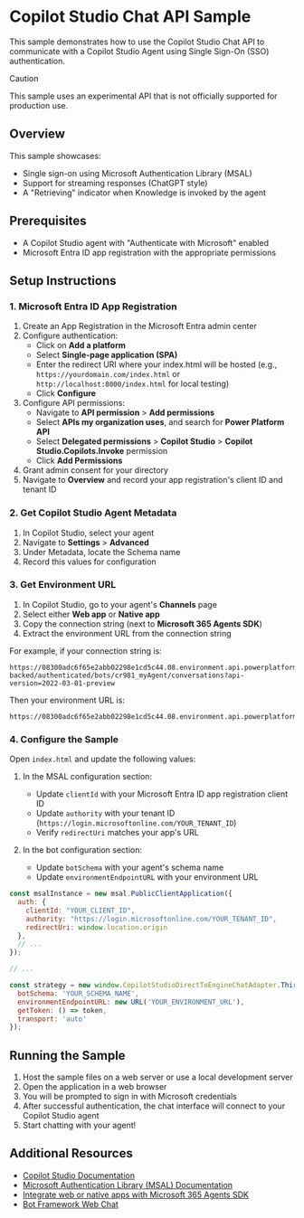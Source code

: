 # Copilot Studio Chat API Sample

This sample demonstrates how to use the Copilot Studio Chat API to communicate with a Copilot Studio Agent using Single Sign-On (SSO) authentication. 

> [!CAUTION]
> This sample uses an experimental API that is not officially supported for production use.

## Overview

This sample showcases:
- Single sign-on using Microsoft Authentication Library (MSAL)
- Support for streaming responses (ChatGPT style)
- A "Retrieving" indicator when Knowledge is invoked by the agent

## Prerequisites

- A Copilot Studio agent with "Authenticate with Microsoft" enabled
- Microsoft Entra ID app registration with the appropriate permissions

## Setup Instructions

### 1. Microsoft Entra ID App Registration

1. Create an App Registration in the Microsoft Entra admin center
2. Configure authentication:
   - Click on **Add a platform**
   - Select **Single-page application (SPA)**
   - Enter the redirect URI where your index.html will be hosted (e.g., `https://yourdomain.com/index.html` or `http://localhost:8000/index.html` for local testing)
   - Click **Configure**
3. Configure API permissions:
   - Navigate to **API permission** > **Add permissions**
   - Select **APIs my organization uses**, and search for **Power Platform API**
   - Select **Delegated permissions** > **Copilot Studio** > **Copilot Studio.Copilots.Invoke** permission
   - Click **Add Permissions**
4. Grant admin consent for your directory
5. Navigate to **Overview** and record your app registration's client ID and tenant ID

### 2. Get Copilot Studio Agent Metadata

1. In Copilot Studio, select your agent
2. Navigate to **Settings** > **Advanced**
3. Under Metadata, locate the Schema name
4. Record this values for configuration

### 3. Get Environment URL

1. In Copilot Studio, go to your agent's **Channels** page
2. Select either **Web app** or **Native app**
3. Copy the connection string (next to **Microsoft 365 Agents SDK**)
4. Extract the environment URL from the connection string

For example, if your connection string is:
```
https://08300adc6f65e2abb02298e1cd5c44.08.environment.api.powerplatform.com/copilotstudio/dataverse-backed/authenticated/bots/cr981_myAgent/conversations?api-version=2022-03-01-preview
```

Then your environment URL is:
```
https://08300adc6f65e2abb02298e1cd5c44.08.environment.api.powerplatform.com/
```

### 4. Configure the Sample

Open `index.html` and update the following values:

1. In the MSAL configuration section:
   - Update `clientId` with your Microsoft Entra ID app registration client ID
   - Update `authority` with your tenant ID (`https://login.microsoftonline.com/YOUR_TENANT_ID`)
   - Verify `redirectUri` matches your app's URL

2. In the bot configuration section:
   - Update `botSchema` with your agent's schema name
   - Update `environmentEndpointURL` with your environment URL

```javascript
const msalInstance = new msal.PublicClientApplication({
  auth: {
    clientId: "YOUR_CLIENT_ID",
    authority: "https://login.microsoftonline.com/YOUR_TENANT_ID",
    redirectUri: window.location.origin
  },
  // ...
});

// ...

const strategy = new window.CopilotStudioDirectToEngineChatAdapter.ThirdPartyPublishedBotStrategy({
  botSchema: 'YOUR_SCHEMA_NAME',
  environmentEndpointURL: new URL('YOUR_ENVIRONMENT_URL'),
  getToken: () => token,
  transport: 'auto'
});
```

## Running the Sample

1. Host the sample files on a web server or use a local development server
2. Open the application in a web browser
3. You will be prompted to sign in with Microsoft credentials
4. After successful authentication, the chat interface will connect to your Copilot Studio agent
5. Start chatting with your agent!


## Additional Resources

- [Copilot Studio Documentation](https://learn.microsoft.com/en-us/copilot-studio/)
- [Microsoft Authentication Library (MSAL) Documentation](https://learn.microsoft.com/en-us/azure/active-directory/develop/msal-overview)
- [Integrate web or native apps with Microsoft 365 Agents SDK](https://learn.microsoft.com/en-us/microsoft-copilot-studio/publication-integrate-web-or-native-app-m365-agents-sdk)
- [Bot Framework Web Chat](https://github.com/microsoft/BotFramework-WebChat)
